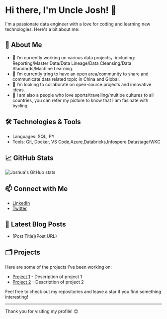 # Hi there, I'm Uncle Josh! 👋

I'm a passionate data engineer with a love for coding and learning new technologies. Here's a bit about me:

## 🚀 About Me
- 🔭 I’m currently working on various data projects，including: Reporting/Master Data/Data Lineage/Data Cleansing/Data Standards/Machine Learning.
- 🌱 I’m currently tring to have an open area/community to share and communicate data related topic in China and Global.
- 👯 I’m looking to collaborate on open-source projects and innovative ideas.
- 💬 I am also a people who love sports/travelling/multipe cultures to all countries, you can refer my picture to know that I am fasinate with bycling.

## 🛠️ Technologies & Tools
- Languages: SQL, PY
- Tools: Git, Docker, VS Code,Azure,Databricks,Infospere Datastage/WKC

## 📈 GitHub Stats
![Joshua's GitHub stats](https://github-readme-stats.vercel.app/api?username=joshua19800807&show_icons=true&theme=radical)

## 📫 Connect with Me
- [LinkedIn](https://www.linkedin.com/in/your-linkedin-profile)
- [Twitter](https://twitter.com/your-twitter-handle)

## 📝 Latest Blog Posts
<!-- BLOG-POST-LIST:START -->
- [Post Title](Post URL)
<!-- BLOG-POST-LIST:END -->

## 🗂️ Projects
Here are some of the projects I've been working on:
- [Project 1](https://github.com/joshua19800807/project1) - Description of project 1
- [Project 2](https://github.com/joshua19800807/project2) - Description of project 2

Feel free to check out my repositories and leave a star if you find something interesting!

---

Thank you for visiting my profile! 😊
